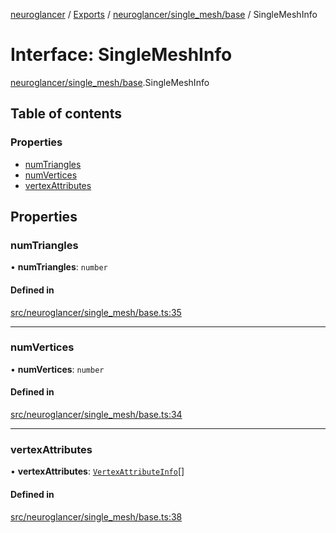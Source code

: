 [neuroglancer](../README.md) / [Exports](../modules.md) / [neuroglancer/single\_mesh/base](../modules/neuroglancer_single_mesh_base.md) / SingleMeshInfo

# Interface: SingleMeshInfo

[neuroglancer/single_mesh/base](../modules/neuroglancer_single_mesh_base.md).SingleMeshInfo

## Table of contents

### Properties

- [numTriangles](neuroglancer_single_mesh_base.SingleMeshInfo.md#numtriangles)
- [numVertices](neuroglancer_single_mesh_base.SingleMeshInfo.md#numvertices)
- [vertexAttributes](neuroglancer_single_mesh_base.SingleMeshInfo.md#vertexattributes)

## Properties

### numTriangles

• **numTriangles**: `number`

#### Defined in

[src/neuroglancer/single_mesh/base.ts:35](https://github.com/ActiveBrainAtlas2/neuroglancer/blob/91617476/src/neuroglancer/single_mesh/base.ts#L35)

___

### numVertices

• **numVertices**: `number`

#### Defined in

[src/neuroglancer/single_mesh/base.ts:34](https://github.com/ActiveBrainAtlas2/neuroglancer/blob/91617476/src/neuroglancer/single_mesh/base.ts#L34)

___

### vertexAttributes

• **vertexAttributes**: [`VertexAttributeInfo`](neuroglancer_single_mesh_base.VertexAttributeInfo.md)[]

#### Defined in

[src/neuroglancer/single_mesh/base.ts:38](https://github.com/ActiveBrainAtlas2/neuroglancer/blob/91617476/src/neuroglancer/single_mesh/base.ts#L38)
